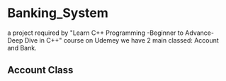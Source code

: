 # Banking_System
a project required by "Learn C++ Programming -Beginner to Advance- Deep Dive in C++" course on Udemey
we have 2 main classed: Account and Bank.
## Account Class
